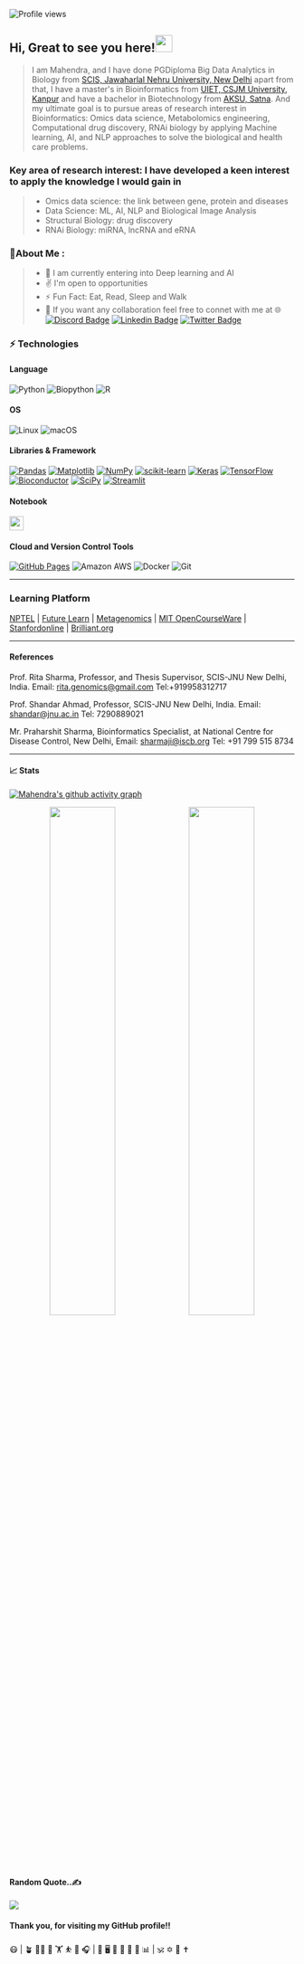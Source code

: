 <!-- Profile Views Counter -->
![Profile views](https://gpvc.arturio.dev/mahendrasingh?v=3)
## Hi, Great to see you here!<img src="https://raw.githubusercontent.com/aemmadi/aemmadi/master/wave.gif" width="30px">
> I am Mahendra, and I have done PGDiploma Big Data Analytics in Biology from [SCIS, Jawaharlal Nehru University, New Delhi](https://jnu.ac.in/scis) apart from that, I have a master's in Bioinformatics from [UIET, CSJM University, Kanpur](http://csjmu.ac.in/uiet-kanpur/departments/computer-science-and-engineering/) and have a bachelor in Biotechnology from [AKSU, Satna](https://www.aksuniversity.ac.in/index.php/academics/life-sciences-technology). And my ultimate goal is to pursue areas of research interest in Bioinformatics: Omics data science, Metabolomics engineering, Computational drug discovery, RNAi biology by applying Machine learning, AI, and NLP approaches to solve the biological and health care problems.
### Key area of research interest: I have developed a keen interest to apply the knowledge I would gain in
> * Omics data science: the link between gene, protein and diseases
> * Data Science: ML, AI, NLP and Biological Image Analysis
> * Structural Biology: drug discovery 
> * RNAi Biology: miRNA, lncRNA and eRNA

### 💫About Me :
> *  :seedling: I am currently entering into Deep learning and AI
> *  :v: I'm open to opportunities
> *  :zap: Fun Fact: Eat, Read, Sleep and Walk
> *  :handshake: If you want any collaboration feel free to connet with me at 🌐 [![Discord Badge](https://img.shields.io/badge/-mahendrasingh-white?style=flat-square&logo=discord&logoColor=black&link=https://discord.com/login?redirect_to=%2Fchannels%2FMahendra%2520Singh)](https://discord.com/login?redirect_to=%2Fchannels%2FMahendra%2520Singh) [![Linkedin Badge](https://img.shields.io/badge/-mahendrasingh-blue?style=flat-square&logo=Linkedin&logoColor=white&link=https://www.linkedin.com/in/mahendra-singh-5aa7216b/)](https://www.linkedin.com/in/mahendra-singh-5aa7216b/) [![Twitter Badge](https://img.shields.io/badge/-mahendrasingh-white?style=flat-square&logo=twitter&logoColor=blue&link=https://twitter.com/smahendra360)](https://twitter.com/smahendra360) 
### ⚡ Technologies

#### Language
![Python](https://img.shields.io/badge/-Python-black?style=flat-square&logo=Python)
![Biopython](https://img.shields.io/badge/-Biopython-yellow?style=flat-square&logo=Biopython)
![R](https://img.shields.io/badge/-R-blue?style=flat-square&logo=R)

#### OS
![Linux](https://img.shields.io/badge/-Linux-black?style=flat-square&logo=Linux)
![macOS](https://img.shields.io/badge/-Linux-blue?style=flat-square&logo=macOS)

#### Libraries & Framework
<a href="#"><img alt="Pandas" src="https://img.shields.io/badge/Pandas%20-%23150458.svg?logo=pandas&logoColor=white"></a>
<a href="#"><img alt="Matplotlib" src="https://img.shields.io/badge/Matplotlib%20-%23150458.svg?logo=matplotlib&logoColor=green"></a>
<a href="#"><img alt="NumPy" src="https://img.shields.io/badge/Numpy%20-%23013243.svg?logo=numpy&logoColor=white"></a>
<a href="#"><img alt="scikit-learn" src="https://img.shields.io/badge/scikit-learn%20-%23013243.svg?logo=scikit-learn&logoColor=white"></a>
<a href="#"><img alt="Keras" src="https://img.shields.io/badge/Keras%20-%23D00000.svg?logo=Keras&logoColor=white"></a>
<a href="#"><img alt="TensorFlow" src="https://img.shields.io/badge/TensorFlow%20-%23D00000.svg?logo=TensorFlow&logoColor=white"></a>
<a href="#"><img alt="Bioconductor" src="https://img.shields.io/badge/Bioconductor%20-%23150458.svg?logo=bioconductor&logoColor=blue"></a>
<a href="#"><img alt="SciPy" src="https://img.shields.io/badge/SciPy%20-%23D00000.svg?logo=SciPy&logoColor=blue"></a>
<a href="#"><img alt="Streamlit" src="https://img.shields.io/badge/Streamlit%20-%23D00000.svg?logo=Streamlit&logoColor=blue"></a>

#### Notebook

<img src="https://img.shields.io/badge/jupyter-F3631D.svg?&style=for-the-badge&logo=jupyter&logoColor=white" height="25"/>

  
#### Cloud and Version Control Tools

<a href="#"><img alt="GitHub Pages" src="https://img.shields.io/badge/GitHub%20Pages-%23327FC7.svg?logo=github&logoColor=white"></a>
![Amazon AWS](https://img.shields.io/badge/Amazon%20AWS-232F3E?style=flat-square&logo=amazon-aws)
![Docker](https://img.shields.io/badge/-Docker-black?style=flat-square&logo=docker)
![Git](https://img.shields.io/badge/-Git-black?style=flat-square&logo=git)
</p>
<hr />

### Learning Platform
[NPTEL](https://nptel.ac.in/) | 
[Future Learn](https://www.futurelearn.com/) | [Metagenomics](https://sites.google.com/site/wiki4metagenomics/pdf?authuser=0) |
[MIT OpenCourseWare](https://www.youtube.com/c/mitocw) | [Stanfordonline](https://www.youtube.com/user/stanfordonline) |  [Brilliant.org](https://brilliant.org/home/)
</p>
<hr />

#### References  
Prof. Rita Sharma, Professor, and Thesis Supervisor, SCIS-JNU New Delhi, India.
Email: rita.genomics@gmail.com   Tel:+919958312717

Prof. Shandar Ahmad, Professor, SCIS-JNU New Delhi, India. 
Email: shandar@jnu.ac.in Tel: 7290889021 

Mr. Praharshit Sharma, Bioinformatics Specialist, 
at National Centre for Disease Control, New Delhi,
Email: sharmaji@iscb.org Tel: +91 799 515 8734
</p>
<hr />

#### 📈 Stats
[![Mahendra's github activity graph](https://activity-graph.herokuapp.com/graph?username=Mahendra687&theme=xcode)](https://git.io/mahendrasingh)
<p align="center">
	
  <img width="48%" src="https://github-readme-stats.vercel.app/api?username=mahendrasingh&show_icons=true&theme=radical" />
  <img width="48%" src="https://github-readme-streak-stats.herokuapp.com/?user=Mahendra687&theme=tokyonight" />
</p>

#### Random Quote..✍️
![](https://quotes-github-readme.vercel.app/api?type=horizontal&theme=dark)


#### Thank you, for visiting my GitHub profile!!

😷 | 🪴 🏃‍♂️ 🍃 🏋️‍ ⛹️‍ 🧘‍ 🎧 | 🎯 🖥️ 🧬 🦠 🧫 🧪 📊 | 🕉️ ✡️ 🕎 ✝️

